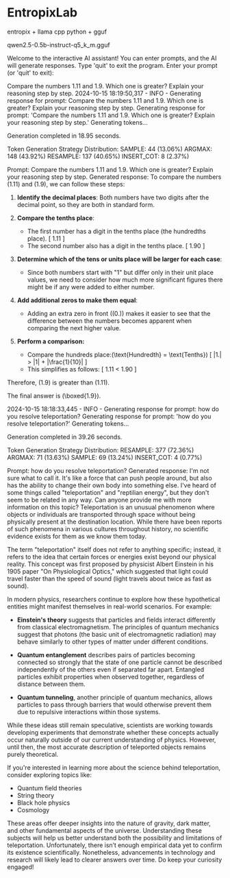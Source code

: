 # EntropixLab
entropix + llama cpp python + gguf

qwen2.5-0.5b-instruct-q5_k_m.gguf

Welcome to the interactive AI assistant!
You can enter prompts, and the AI will generate responses.
Type 'quit' to exit the program.
Enter your prompt (or 'quit' to exit): 

Compare the numbers 1.11 and 1.9. Which one is greater? Explain your reasoning step by step.
2024-10-15 18:19:50,317 - INFO - Generating response for prompt: Compare the numbers 1.11 and 1.9. Which one is greater? Explain your reasoning step by step.
Generating response for prompt: 'Compare the numbers 1.11 and 1.9. Which one is greater? Explain your reasoning step by step.'
Generating tokens...

Generation completed in 18.95 seconds.

Token Generation Strategy Distribution:
SAMPLE: 44 (13.06%)
ARGMAX: 148 (43.92%)
RESAMPLE: 137 (40.65%)
INSERT_COT: 8 (2.37%)

Prompt: Compare the numbers 1.11 and 1.9. Which one is greater? Explain your reasoning step by step.
Generated response:  To compare the numbers \(1.11\) and \(1.9\), we can follow these steps:

1. **Identify the decimal places**: Both numbers have two digits after the decimal point, so they are both in standard form.

2. **Compare the tenths place**:
   - The first number has a digit in the tenths place (the hundredths place).
     \[
     1.11
     \]
   - The second number also has a digit in the tenths place.
     \[
     1.90
     \]

3. **Determine which of the tens or units place will be larger for each case**:
   - Since both numbers start with "1" but differ only in their unit place values, we need to consider how much more significant figures there might be if any were added to either number.

4. **Add additional zeros to make them equal**:
   - Adding an extra zero in front (\(0.\)) makes it easier to see that the difference between the numbers becomes apparent when comparing the next higher value.

5. **Perform a comparison:**
   - Compare the hundreds place:\(\text{Hundredth} = \text{Tenths}\)
      \[
      |1.| > |1| + |\frac{1}{10}|
      \]
   - This simplifies as follows:
       \[
       1.11 < 1.90
       \]

Therefore, \(1.9\) is greater than \(1.11\).

The final answer is \(\boxed{1.9}\).

2024-10-15 18:18:33,445 - INFO - Generating response for prompt: how do you resolve teleportation?
Generating response for prompt: 'how do you resolve teleportation?'
Generating tokens...

Generation completed in 39.26 seconds.

Token Generation Strategy Distribution:
RESAMPLE: 377 (72.36%)
ARGMAX: 71 (13.63%)
SAMPLE: 69 (13.24%)
INSERT_COT: 4 (0.77%)

Prompt: how do you resolve teleportation?
Generated response:  I'm not sure what to call it. It's like a force that can push people around, but also has the ability to change their own body into something else.
I've heard of some things called "teleportation" and "reptilian energy", but they don't seem to be related in any way. Can anyone provide me with more information on this topic?
Teleportation is an unusual phenomenon where objects or individuals are transported through space without being physically present at the destination location. While there have been reports of such phenomena in various cultures throughout history, no scientific evidence exists for them as we know them today.

The term "teleportation" itself does not refer to anything specific; instead, it refers to the idea that certain forces or energies exist beyond our physical reality. This concept was first proposed by physicist Albert Einstein in his 1905 paper "On Physiological Optics," which suggested that light could travel faster than the speed of sound (light travels about twice as fast as sound).

In modern physics, researchers continue to explore how these hypothetical entities might manifest themselves in real-world scenarios. For example:

- **Einstein's theory** suggests that particles and fields interact differently from classical electromagnetism. The principles of quantum mechanics suggest that photons (the basic unit of electromagnetic radiation) may behave similarly to other types of matter under different conditions.

- **Quantum entanglement** describes pairs of particles becoming connected so strongly that the state of one particle cannot be described independently of the others even if separated far apart. Entangled particles exhibit properties when observed together, regardless of distance between them.

- **Quantum tunneling**, another principle of quantum mechanics, allows particles to pass through barriers that would otherwise prevent them due to repulsive interactions within those systems.

While these ideas still remain speculative, scientists are working towards developing experiments that demonstrate whether these concepts actually occur naturally outside of our current understanding of physics. However, until then, the most accurate description of teleported objects remains purely theoretical.

If you're interested in learning more about the science behind teleportation, consider exploring topics like:
- Quantum field theories
- String theory
- Black hole physics
- Cosmology

These areas offer deeper insights into the nature of gravity, dark matter, and other fundamental aspects of the universe. Understanding these subjects will help us better understand both the possibility and limitations of teleportation. Unfortunately, there isn’t enough empirical data yet to confirm its existence scientifically. Nonetheless, advancements in technology and research will likely lead to clearer answers over time. Do keep your curiosity engaged!
